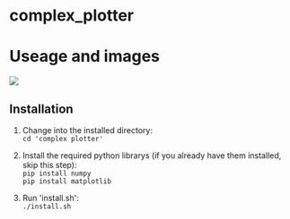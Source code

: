 # complex_plotter
# Useage and images
![ ](http://github.com/Jay-Feng2008/complex_plotter/tree/main/complex%20plotter/image.png)
## Installation

1. Change into the installed directory:     
`cd 'complex plotter'`     
2. Install the required python librarys (if you already have them installed, skip this step):     
`pip install numpy `        
`pip install matplotlib`

3. Run 'install.sh':     
`./install.sh`
